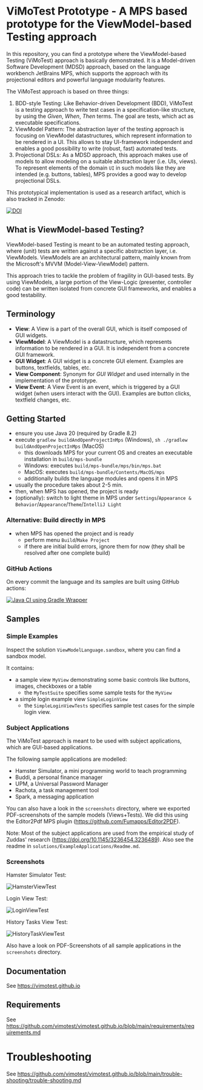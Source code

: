 # ViMoTest Prototype - A MPS based prototype for the ViewModel-based Testing approach

In this repository, you can find a prototype where the ViewModel-based Testing (ViMoTest) approach is basically demonstrated.
It is a Model-driven Software Development (MDSD) approach, based on the language workbench JetBrains MPS, which supports the approach with its projectional editors and powerful language modularity features.

The ViMoTest approach is based on three things:

1) BDD-style Testing: Like Behavior-driven Development (BDD), ViMoTest is a testing approach to write test cases in a specification-like structure, by using the _Given_, _When_, _Then_ terms. The goal are tests, which act as executable specifications.
2) ViewModel Pattern: The abstraction layer of the testing approach is focusing on ViewModel datastructures, which represent information to be rendered in a UI. This allows to stay UI-framework independent and enables a good possibility to write (robust, fast) automated tests.
3) Projectional DSLs: As a MDSD approach, this approach makes use of models to allow modeling on a suitable abstraction layer (i.e. UIs, views). To represent elements of the domain `UI` in such models like they are intended (e.g. buttons, tables), MPS provides a good way to develop projectional DSLs.

This prototypical implementation is used as a research artifact, which is also tracked in Zenodo:

[![DOI](https://zenodo.org/badge/433943088.svg)](https://zenodo.org/badge/latestdoi/433943088)

## What is ViewModel-based Testing?

ViewModel-based Testing is meant to be an automated testing approach, where (unit) tests are written against a specific abstraction layer, i.e. ViewModels.
ViewModels are an architectural pattern, mainly known from the Microsoft's MVVM (Model-View-ViewModel) pattern.

This approach tries to tackle the problem of fragility in GUI-based tests.
By using ViewModels, a large portion of the View-Logic (presenter, controller code) can be written isolated from concrete GUI frameworks, and enables a good testability.

## Terminology

* **View**: A View is a part of the overall GUI, which is itself composed of GUI widgets.
* **ViewModel**: A ViewModel is a datastructure, which represents information to be rendered in a GUI. It is independent from a concrete GUI framework.
* **GUI Widget**: A GUI widget is a concrete GUI element. Examples are buttons, textfields, tables, etc.
* **View Component**: Synonym for _GUI Widget_ and used internally in the implementation of the prototype.
* **View Event**: A View Event is an event, which is triggered by a GUI widget (when users interact with the GUI). Examples are button clicks, textfield changes, etc.

## Getting Started

* ensure you use Java 20 (required by Gradle 8.2)
* execute `gradlew buildAndOpenProjectInMps` (Windows), `sh ./gradlew buildAndOpenProjectInMps` (MacOS)
  * this downloads MPS for your current OS and creates an executable installation in `build/mps-bundle`
  * Windows: executes `build/mps-bundle/mps/bin/mps.bat`
  * MacOS: executes `build/mps-bundle/Contents/MacOS/mps`
  * additionally builds the language modules and opens it in MPS
* usually the procedure takes about 2-5 min.
* then, when MPS has opened, the project is ready
* (optionally): switch to light theme in MPS under `Settings`/`Appearance & Behavior`/`Appearance`/`Theme`/`IntelliJ Light`

### Alternative: Build directly in MPS

* when MPS has opened the project and is ready
  * perform menu `Build`/`Make Project`
  * if there are initial build errors, ignore them for now (they shall be resolved after one complete build)

### GitHub Actions

On every commit the language and its samples are built using GitHub actions:

[![Java CI using Gradle Wrapper](https://github.com/vimotest/viewmodel-testlang-prototype/actions/workflows/github-actions.yaml/badge.svg)](https://github.com/vimotest/viewmodel-testlang-prototype/actions/workflows/github-actions.yaml)

## Samples

### Simple Examples

Inspect the solution `ViewModelLanguage.sandbox`, where you can find a sandbox model.

It contains:

* a sample view `MyView` demonstrating some basic controls like buttons, images, checkboxes or a table
  * the `MyTestSuite` specifies some sample tests for the `MyView`
* a simple login example view `SimpleLoginView`
  * the `SimpleLoginViewTests` specifies sample test cases for the simple login view.

### Subject Applications

The ViMoTest approach is meant to be used with subject applications, which are GUI-based applications.

The following sample applications are modelled:

* Hamster Simulator, a mini programming world to teach programming
* Buddi, a personal finance manager
* UPM, a Universal Password Manager
* Rachota, a task management tool
* Spark, a messaging application

You can also have a look in the `screenshots` directory, where we exported PDF-screenshots of the sample models (Views+Tests).
We did this using the Editor2Pdf MPS plugin (https://github.com/Fumapps/Editor2PDF).

Note: Most of the subject applications are used from the empirical study of Zuddas' research (https://doi.org/10.1145/3236454.3236489).
Also see the readme in `solutions/ExampleApplications/Readme.md`.

### Screenshots

Hamster Simulator Test:

![HamsterViewTest](documentation/screenshots/screenshot_hamster_test.png)

Login View Test:

![LoginViewTest](documentation/screenshots/screenshot_loginview_test.png)

History Tasks View Test:

![HistoryTaskViewTest](documentation/screenshots/screenshot_historytasksview_test.png)

Also have a look on PDF-Screenshots of all sample applications in the `screenshots` directory.

## Documentation

See https://vimotest.github.io

## Requirements

See https://github.com/vimotest/vimotest.github.io/blob/main/requirements/requirements.md

# Troubleshooting

See https://github.com/vimotest/vimotest.github.io/blob/main/trouble-shooting/trouble-shooting.md
